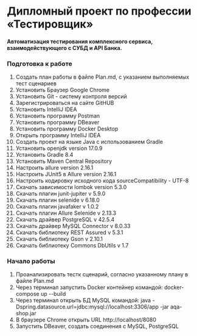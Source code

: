 <h1> Дипломный проект по профессии «Тестировщик» </h1>
<h4> Aвтоматизация тестирования комплексного сервиса, взаимодействующего с СУБД и API Банка.</h4>

<h3> Подготовка к работе </h3>
<ol>
<li> Создать план работы в файле Plan.md, с указанием выполняемых тест сценариев </li>
<li> Установить Браузер Google Chrome </li>
<li> Установить Git - систему контроля версий </li>
<li> Зарегистрироваться на сайте GitHUB </li>
<li> Установить IntelliJ IDEA </li>
<li> Установить программу Postman </li>
<li> Установить программу DBeaver </li>
<li> Установить программу Docker Desktop </li>
<li> Открыть программу IntelliJ IDEA </li>
<li> Создать проект на языке Java с использованием Gradle </li>
<li> Установить openjdk version 17.0.9 </li>
<li> Установить Gradle  8.4 </li>
<li> Установить Maven Central Repository </li>
<li> Настроить allure version 2.16.1 </li>
<li> Настроить JUnit5 в Allure version 2.16.1 </li>
<li> Настроить кодировку исходного кода sourceCompatibility - UTF-8 </li>
<li> Скачать зависимости lombok version 5.3.0 </li>
<li> Скачать плагин junit-jupiter v 5.9.0 </li>
<li> Скачать плагин selenide v 6.18.0 </li>
<li> Скачать плагин javafaker v 1.0.2 </li>
<li> Скачать плагин Allure Selenide  v 2.13.3 </li>
<li> Скачать драйвер PostgreSQL  v 42.5.4 </li>
<li> Скачать драйвер MySQL Connector v 8.0.33</li>
<li> Скачать библиотеку REST Assured   v 5.3.1 </li>
<li> Скачать библиотеку Gson v 2.10.1 </li>
<li> Скачать библиотеку Commons DbUtils  v 1.7 </li>
</ol>
<h3> Начало работы </h3>
<ol>
<li> Проанализировать тестк сценарий, согласно указанному плану в файле Plan.md </li>
<li> Через терминал запустить Docker контейнер командой: docker-compose up --build </li>
<li> Через терминал открыть БД MySQL командой: java -Dspring.datasource.url=jdbc:mysql://localhost:3306/app -jar aqa-shop.jar </li>
<li> В браузере Сhrome открыть URL http://localhost/8080 </li>
<li> Запустить DBeaver, создать соединения с MySQL, PostgreSQL </li>


</ol>